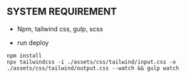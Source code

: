 ## SYSTEM REQUIREMENT
* Npm, tailwind css, gulp, scss
    
* run deploy
```
npm install 
npx tailwindcss -i ./assets/css/tailwind/input.css -o ./assets/css/tailwind/output.css --watch && gulp watch
```
